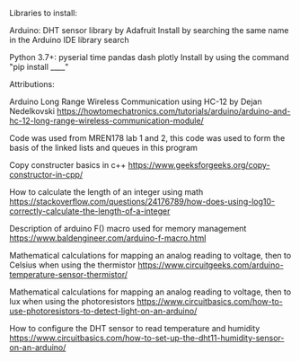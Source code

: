 Libraries to install:

Arduino:
DHT sensor library by Adafruit
Install by searching the same name in the Arduino IDE library search

Python 3.7+:
pyserial
time
pandas
dash
plotly
Install by using the command "pip install ____"


Attributions:

Arduino Long Range Wireless Communication using HC-12 by Dejan Nedelkovski
https://howtomechatronics.com/tutorials/arduino/arduino-and-hc-12-long-range-wireless-communication-module/

Code was used from MREN178 lab 1 and 2,
this code was used to form the basis of the
linked lists and queues in this program

Copy constructer basics in c++
https://www.geeksforgeeks.org/copy-constructor-in-cpp/

How to calculate the length of an integer using math
https://stackoverflow.com/questions/24176789/how-does-using-log10-correctly-calculate-the-length-of-a-integer

Description of arduino F() macro used for memory management
https://www.baldengineer.com/arduino-f-macro.html

Mathematical calculations for mapping an analog reading to voltage, then to Celsius when using the thermistor
https://www.circuitgeeks.com/arduino-temperature-sensor-thermistor/

Mathematical calculations for mapping an analog reading to voltage, then to lux when using the photoresistors
https://www.circuitbasics.com/how-to-use-photoresistors-to-detect-light-on-an-arduino/

How to configure the DHT sensor to read temperature and humidity
https://www.circuitbasics.com/how-to-set-up-the-dht11-humidity-sensor-on-an-arduino/